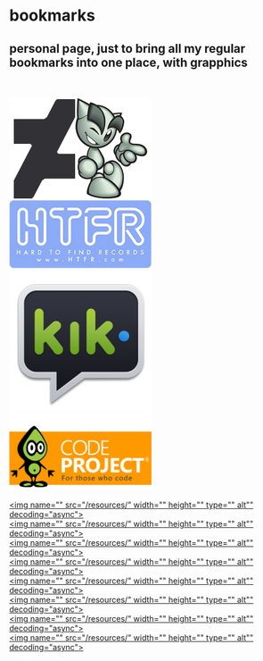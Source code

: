# bookmarks
<h2>personal page, just to bring all my regular bookmarks into one place, with grapphics</h2>

<br />
<br />
<!-- ::>> <<:: -->
  <a href="https://www.deviantart.com/shinobiwarriordance" target="_blank">
    <img name="da" src="/resources/da-fella.png" width="255" height="auto" type="" alt"">
  </a><br>
<!-- ::>> <<:: -->
  <a href="https://www.htfr.com/" target="_blank">
    <img name="htfr" src="/resources/htfr.png" width="255" height="auto" type="" alt"" decoding="async">
  </a><br> 
<!-- ::>> <<:: -->
  <a href="" target="_blank">
    <img name="" src="/resources/kik.png" width="255" height="auto" type="" alt"" decoding="async">
  </a><br>
<!-- ::>> <<:: -->
  <a href="" target="_blank">
    <img name="code_project" src="/resources/CodeProject250x135.gif" width="255" height="auto" type="" alt"" decoding="async">
  </a><br>
<!-- ::>> <<:: -->

<!-- ::>> <<:: -->





<a href="" target="_blank"><img name="" src="/resources/" width="" height="" type="" alt"" decoding="async"></a><br>
<a href="" target="_blank"><img name="" src="/resources/" width="" height="" type="" alt"" decoding="async"></a><br>
<a href="" target="_blank"><img name="" src="/resources/" width="" height="" type="" alt"" decoding="async"></a><br>
<a href="" target="_blank"><img name="" src="/resources/" width="" height="" type="" alt"" decoding="async"></a><br>
<a href="" target="_blank"><img name="" src="/resources/" width="" height="" type="" alt"" decoding="async"></a><br>
<a href="" target="_blank"><img name="" src="/resources/" width="" height="" type="" alt"" decoding="async"></a><br>
<a href="" target="_blank"><img name="" src="/resources/" width="" height="" type="" alt"" decoding="async"></a><br>
<a href="" target="_blank"><img name="" src="/resources/" width="" height="" type="" alt"" decoding="async"></a><br>









